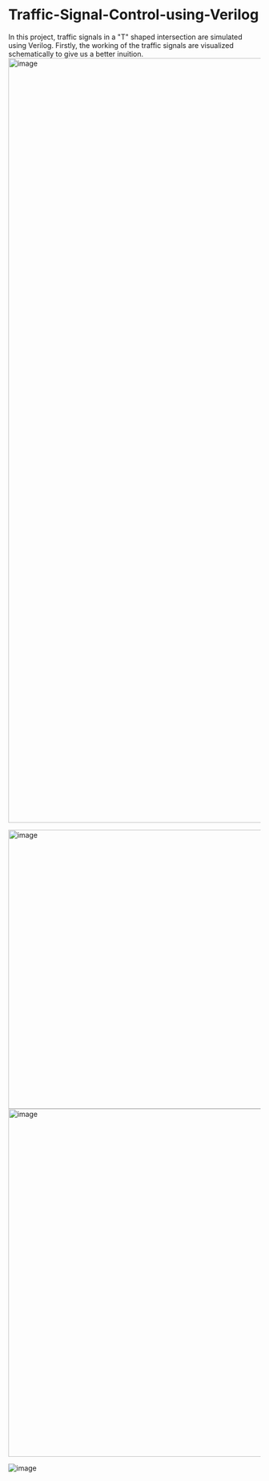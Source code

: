 # Traffic-Signal-Control-using-Verilog

In this project, traffic signals in a "T" shaped intersection are simulated using Verilog. Firstly, the working of the traffic signals are visualized schematically to give us a better inuition. 
<img width="1529" alt="image" src="https://github.com/Anurag-Gade/Traffic-Signal-Control-using-Verilog/assets/88252632/811229de-5fad-404c-a876-c69c146688b5">

<img width="558" alt="image" src="https://github.com/Anurag-Gade/Traffic-Signal-Control-using-Verilog/assets/88252632/b24cd357-0c72-4cd6-9435-ca6cb5049613">

<img width="696" alt="image" src="https://github.com/Anurag-Gade/Traffic-Signal-Control-using-Verilog/assets/88252632/650464d1-f836-4ac9-8a6e-437898e14274">


![image](https://github.com/Anurag-Gade/Traffic-Signal-Control-using-Verilog/assets/88252632/b9317488-acca-4293-90c0-0cff2f376dd8)
